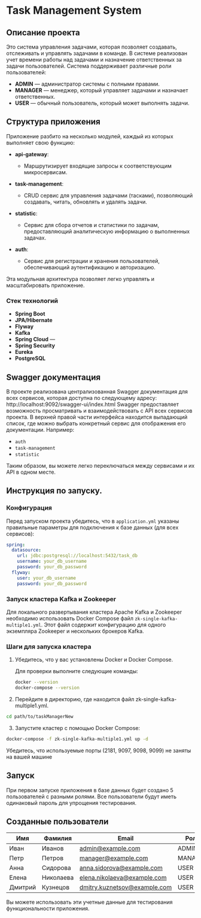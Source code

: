 # Task Management System

## Описание проекта

Это система управления задачами, которая позволяет создавать, отслеживать и управлять задачами в команде. В системе реализован учет времени работы над задачами и назначение ответственных за задачи пользователей. Система поддерживает различные роли пользователей:

- **ADMIN** — администратор системы с полными правами.
- **MANAGER** — менеджер, который управляет задачами и назначает ответственных.
- **USER** — обычный пользователь, который может выполнять задачи.

## Структура приложения

Приложение разбито на несколько модулей, каждый из которых выполняет свою функцию:

- **api-gateway**: 
  - Маршрутизирует входящие запросы к соответствующим микросервисам.

- **task-management**: 
  - CRUD сервис для управления задачами (тасками), позволяющий создавать, читать, обновлять и удалять задачи.

- **statistic**: 
  - Сервис для сбора отчетов и статистики по задачам, предоставляющий аналитическую информацию о выполненных задачах.

- **auth**: 
  - Сервис для регистрации и хранения пользователей, обеспечивающий аутентификацию и авторизацию.

Эта модульная архитектура позволяет легко управлять и масштабировать приложение.


### Стек технологий
- **Spring Boot**
- **JPA/Hibernate** 
- **Flyway**
- **Kafka**
- **Spring Cloud** — 
- **Spring Security**
- **Eureka**
- **PostgreSQL**


## Swagger документация
В проекте реализована централизованная Swagger документация для всех сервисов, которая доступна по следующему адресу: http://localhost:9092/swagger-ui/index.html
Swagger предоставляет возможность просматривать и взаимодействовать с API всех сервисов проекта. В верхней правой части интерфейса находится выпадающий список, где можно выбрать конкретный сервис для отображения его документации. Например:
- `auth`
- `task-management`
- `statistic`

Таким образом, вы можете легко переключаться между сервисами и их API в одном месте. 



## Инструкция по запуску.
### Конфигурация 
Перед запуском проекта убедитесь, что в `application.yml` указаны правильные параметры для подключения к базе данных (для всех сервисов):

```yaml
spring:
  datasource:
    url: jdbc:postgresql://localhost:5432/task_db
    username: your_db_username
    password: your_db_password
  flyway:
    user: your_db_username
    password: your_db_password
```

### Запуск кластера Kafka и Zookeeper

Для локального развертывания кластера Apache Kafka и Zookeeper необходимо использовать Docker Compose файл `zk-single-kafka-multiple1.yml`. Этот файл содержит конфигурацию для одного экземпляра Zookeeper и нескольких брокеров Kafka.

### Шаги для запуска кластера

1. Убедитесь, что у вас установлены Docker и Docker Compose.
   
   Для проверки выполните следующие команды:

   ```bash
   docker --version
   docker-compose --version
   ```
2. Перейдите в директорию, где находится файл zk-single-kafka-multiple1.yml. 
```bash
cd path/to/taskManagerNew
```
3. Запустите кластер с помощью Docker Compose:
```bash
docker-compose -f zk-single-kafka-multiple1.yml up -d
```
Убедитесь, что используемые порты (2181, 9097, 9098, 9099) не заняты на вашей машине

## Запуск
При первом запуске приложения в базе данных будет создано 5 пользователей с разными ролями. Все пользователи будут иметь одинаковый пароль для упрощения тестирования.

## Созданные пользователи

| Имя          | Фамилия      | Email                         | Роль   | Пароль             |
|--------------|--------------|-------------------------------|--------|--------------------|
| Иван         | Иванов      | admin@example.com            | ADMIN  | Password1998!@     |
| Петр         | Петров      | manager@example.com          | MANAGER| Password1998!@     |
| Анна         | Сидорова    | anna.sidorova@example.com    | USER   | Password1998!@     |
| Елена        | Николаева   | elena.nikolaeva@example.com  | USER   | Password1998!@     |
| Дмитрий      | Кузнецов    | dmitry.kuznetsov@example.com  | USER   | Password1998!@     |

Вы можете использовать эти учетные данные для тестирования функциональности приложения.
